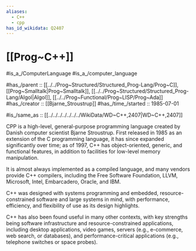 ```yaml
---
aliases:
  - C++
  - cpp
has_id_wikidata: Q2407
---
```


# [[Prog~C++]] 

#is_a_/ComputerLanguage 
#is_a_/computer_language  

#has_/parent :: [[../../Prog~Structured/Structured_Prog-Lang/Prog~C]], [[Prog~Smalltalk|Prog~Smalltalk]], [[../../Prog~Structured/Structured_Prog-Lang/Algol|Algol]], [[../../Prog~Functional/Prog~LISP/Prog~Ada]] 
#has_/creator ::  [[Bjarne_Stroustrup]] 
#has_/time_/started :: 1985-07-01 

#is_/same_as :: [[../../../../../../../WikiData/WD~C++,2407|WD~C++,2407]] 

CPP is a high-level, general-purpose programming language 
created by Danish computer scientist Bjarne Stroustrup. 
First released in 1985 as an extension of the C programming language, 
it has since expanded significantly over time; 
as of 1997, C++ has object-oriented, generic, and functional features, 
in addition to facilities for low-level memory manipulation. 

It is almost always implemented as a compiled language, and many vendors provide C++ compilers, including the Free Software Foundation, LLVM, Microsoft, Intel, Embarcadero, Oracle, and IBM.

C++ was designed with systems programming and embedded, resource-constrained software and large systems in mind, with performance, efficiency, and flexibility of use as its design highlights. 

C++ has also been found useful in many other contexts, with key strengths being software infrastructure and resource-constrained applications, including desktop applications, video games, servers (e.g., e-commerce, web search, or databases), and performance-critical applications (e.g., telephone switches or space probes).

